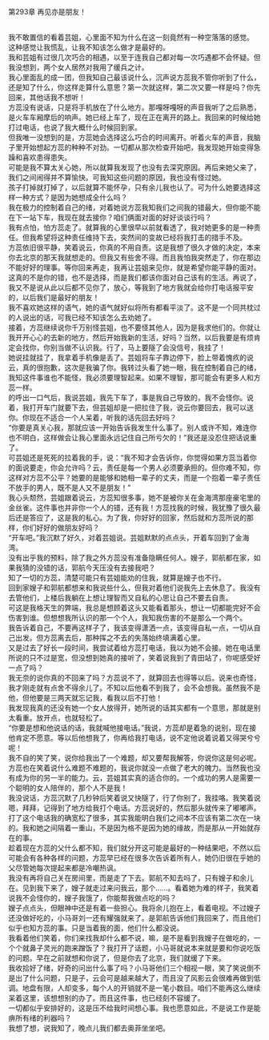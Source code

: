 第293章 再见亦是朋友！
<br />我不敢置信的看着芸姐，心里面不知为什么在这一刻竟然有一种空落落的感觉。<br />这种感觉让我慌乱，让我不知该怎么做才是最好的。<br />我和芸姐有过很几次巧合的相遇，以至于连我自己都对每一次巧遇都不会怀疑。但我没想到，两个女人居然对我用了缓兵之计。<br />我心里面乱的成一团，但我知自己最该说什么，沉声说方蕊我不管你听到了什么，还是知了什么，你这样走算什么意思？第一次就这样，第二次又要一样是吗？你先回来，其他话我不想听！<br />方蕊没有说话，只是将手机放在了什么地方。那嘎呀嘎呀的声音我听了之后熟悉，是火车车厢摩后的响声。她已经上车了，现在正在离开的路上。我回来的时候给她打过电话，也说了我大概什么时候回到家。<br />但我唯一没想到的是，方蕊她会选择这么巧合的时间离开。听着火车的声音，我脑子里开始想起方蕊的种种不对劲。一切都从那次检查开始吧，我发现她开始变得急躁和喜欢患得患失。<br />可能是我不算太关心她，所以就算我发现了也没有去深究原因。再后来她父来了，我们之间闹得并不算愉快。可我知这些问题的原因，我也没有怪过她。<br />孩子打掉就打掉了，以后就算不能怀孕，只有余儿我也认了。可为什么她要选择这样一种方式？是因为她想成全什么吗？<br />我在极力的控制着自己的绪，对着她说方蕊我知我们之间我的错最大，但你能不能在下一站下车，我现在就去接你？咱们俩面对面的好好谈谈行吗？<br />我有点怕，怕方蕊走了。就算我的心里很早以前就看透了，我对她更多的是一种责任。但我希望将这种责任维持下去，突然间的变故已经将我打击的措手不及。<br />方蕊依旧很平静，笑着说云，你真的不用自责。这是我想了很久才做的决定，本来你去北京的那天我就想走的。但我又有些舍不得。而且我怕我突然走了，你在那边不能好好的理事。等你回来再走，我再让芸姐来见你，就是希望你能平静的面对。这真的不是你的错，也不是选择，而是我们都该你面对自己该有的生活。再说了，我又不是说从此以后都不见你了，放心，等我到了地方我就会给你打电话报平安的，以后我们是最好的朋友！<br />我不喜欢她这样的语气，她的语气就好似将所有都看平淡了。这不是一个同共枕过的人说出的话，可我已经不知该怎么去劝她了。<br />接着，方蕊继续说你千万别怪芸姐，也不要怪其他人，因为是我求他们的。你就让我开开心心的去新的地方，然后开始我新的生活，好吗？当然，以后我要是有烦肯定会找你，你别当做不认识我。行了，马上要隧了会没信号，我挂了！<br />她说挂就挂了，我拿着手机像是丢了。芸姐将车子靠边停下，脸上带着愧疚的说云，真的很抱歉，这次是我骗了你。我转过头看了她一眼，我在控制着自己的绪，我知这件事谁也不能怪，我必须要理智起来。如果不理智，那可能会有更多人和方蕊一样。<br />的呼出一口气后，我说芸姐，我先下车了，事是我自己导致的，我不会怪你。说着，我打开车门就要下去，但芸姐却是一把拉住了我，说云你要回去，我可以送你。你现在不适合一个人呆着，听我的话先回去好吗？<br />“你要是真关心我，那就应该一开始告诉我发生什么事了。别人或许不知，难连你也不明白，这样做会让我心里面永远记住自己所亏欠的！”我还是没忍住把话说重了。<br />可芸姐还是死死的拉着我的手，说：“我不知才会告诉你，你觉得如果方蕊当着你的面说要走，你会允许吗？云，责任是每一个男人必须要承担的。但你难不知，你这样对方蕊不公平？她要的是能够和她相一辈子的丈夫，而是一个抱着一辈子责任不放手的男人，既不是人又不是朋友！”<br />我心头颓然，芸姐跟着说云，方蕊知很多事，她不是被你关在金海湾那座豪宅里的金丝雀。这件事也并非你一个人的错，还有我！方蕊找我的时候，我犹豫了很久最后还是答应了，这是我的私心。为了我，你好好的回家，然后就和方蕊所说的那样，你们好好的做朋友好吗？<br />“开车吧。”我沉默了好久，对着芸姐说。芸姐默默的点点头，开着车回到了金海湾。<br />没有出乎我的预料，除了我之外方蕊没有准备隐瞒任何人。嫂子，郭航都在家，如果我猜的没错的话，郭航今天压没有去接我吧？<br />知了一切的方蕊，清楚可能只有芸姐能劝的住我，就算是嫂子也不行。<br />回到家嫂子和郭航都想来和我说些什么，但我对着他们说我先上去休息了。我没有去管他们，上楼后我躺在上想让理智而又自私的心思让自己不要去自责。<br />可这是我格天生的弊端，我总是想顾着这头又能看着那头，想让一切都能完好不会伤害到谁。但想想我所认识的那一个个人，我知我伤害的不是那么一个两个。<br />我告诉着自己，不要再这样子了，我该变得潇洒一点，该变得自私一点，一切从自己出发。但方蕊离去后，那种挥之不去的失落始终填满着心里。<br />又是过去了好长一段时间，我尝试着给方蕊打电话，我以为她不会接。她在电话里所说的只不过是宽，但没想到她真的接听了，笑着说我到了青田站了，你呢感受好一点了吗？<br />我无奈的说你真的不回来了吗？方蕊说不了，就算回去也得等以后。说来也奇怪，我才刚走就有点舍不得余儿了。不知以后他看不到我了，会不会想我。虽然我不是他，但他要是三两天就忘记我，看我以后不打他！<br />我发现我真的还没有她一个女人放得开，她所说的话其实都有一个意思，那就是别太看重。放开点，也就轻松了。<br />“你要是想和他说话的话，我就喊他接电话。”我说，方蕊却是着急的说别，现在接他肯定不愿意。等以后他想我了，你再给我打电话，说不定他说着说着又得哭兮兮呢！<br />我不自的笑了笑，说你给我出了一个难题，却又要帮我解答，你说你这是何必呢。方蕊也在笑着说什么难题不难题的，我说你就没一点做了老大的魄力。当然我也没有成为你的另一半的能力。云，芸姐其实真的适合你的。一个成功的男人是需要一个聪明的女人陪伴的，那个人不是我！<br />我没说话，方蕊沉默了几秒钟后笑着说又快隧了，行了你别了，我挂咯。我笑着说嗯，拜拜，记得到了地方给我打个电话。方蕊说好的，然后那头就传来了嘟嘟声。<br />打了这个电话我的确宽松了很多，其实我能明白我们之间本不应该有第二次在一块的。我和她之间隔着一重山，不是因为格不是因为她的缘故，而是那从一开始就存在的事。<br />趁着现在方蕊的父什么都不知，我们就分开这可能是最好的一种结果吧，不然以后可能会有各种各样的问题，方蕊早已经在很多次告诉着所有人，她仍旧很在乎她的父尽管她每次提起来都是冷嘲热讽。<br />我没有再将自己关在房间里，而是走了下去。郭航不知去吗了，只有嫂子和余儿在。见到我下来了，嫂子就走过来问我云，那个……。看着她为难的样子，我笑着说我不会怪你的，嫂子我饿了，你能帮我做点吃的吗？<br />嫂子点点头，但眼神中还是有着一些担心。我将余儿抱在上，看着电视。不过嫂子还没做好吃的，小马哥刘一还有耀强就来了。是郭航告诉他们我回来了，而且他们似乎也知方蕊的事。只是当着我的面，他们什么都没说。<br />我看着他们笑着，你们来找我却什么都不说，嘛，是不是看到我嫂子在做吃的，一个个就鼻子灵光的跑来蹭饭了？我打开了话题，小马哥就说本来就是要和你说吃饭的问题。早在之前就想和你说了，但是你去了北京，我们就缓了下来。<br />我收拾好了绪，好奇的问出什么事了吗？小马哥他们三个相视一眼，笑了笑说倒不是出了什么问题，只是子，云会可是越来越大了，而且没了风影云会很难再做到低调。地盘有限，人却变多，每个人的开销就不是一笔小数目。咱们不能再这么继续呆着这里，该想想别的办了。而且这件事，也已经刻不容缓了。<br />一切都似乎安排好的，这是压不给我时间想心事。我也愿意如此，不是说工作是能痹所有绪的利器吗？<br />我想了想，说我知了，晚点儿我们都去奥菲坐坐吧。